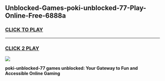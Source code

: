 
## Unblocked-Games-poki-unblocked-77-Play-Online-Free-6888a
<h3>
<a href="https://premium76.site?title=poki-unblocked-77&ref=26A">CLICK TO PLAY</a></h3>
<hr>

<h3>
<a href="https://premium76.site?title=poki-unblocked-77&ref=26A">CLICK 2 PLAY</a>
  
</h3>

<a href="https://premium76.site?title=poki-unblocked-77&ref=26A"><img src="https://clearcache.store/games.png"></a>


**poki-unblocked-77 games unblocked: Your Gateway to Fun and Accessible Online Gaming**
